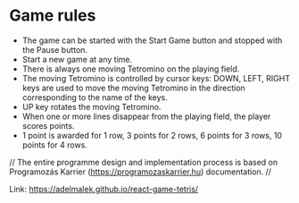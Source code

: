 # Game rules

- The game can be started with the Start Game button and stopped with the Pause button.
- Start a new game at any time.
- There is always one moving Tetromino on the playing field.
- The moving Tetromino is controlled by cursor keys: DOWN, LEFT, RIGHT keys are used to move the moving Tetromino in the direction corresponding to the name of the keys.
- UP key rotates the moving Tetromino.
- When one or more lines disappear from the playing field, the player scores points. 
- 1 point is awarded for 1 row, 3 points for 2 rows, 6 points for 3 rows, 10 points for 4 rows.

// The entire programme design and implementation process is based on Programozás Karrier (https://programozaskarrier.hu) documentation. //

Link: https://adelmalek.github.io/react-game-tetris/

